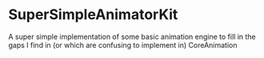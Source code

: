 # SuperSimpleAnimatorKit

A super simple implementation of some basic animation engine to fill in the gaps I find in (or which are confusing to implement in) CoreAnimation
